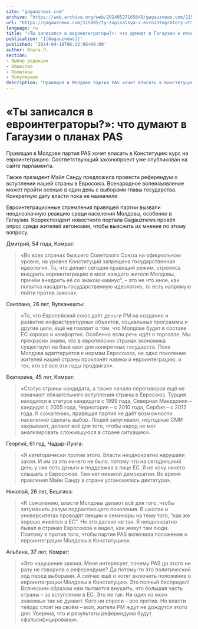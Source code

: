 ```yaml
---
site: "gagauznews.com"
archive: "https://web.archive.org/web/20240527165649/gagauznews.com/115085/ty-zapisalsya-v-evrointegratory-chto-dumayut-v-gagauzii-o-planah-pas.html"
url: "https://gagauznews.com/115085/ty-zapisalsya-v-evrointegratory-chto-dumayut-v-gagauzii-o-planah-pas.html"
language: ru
title: "«Ты записался в евроинтеграторы?»: что думают в Гагаузии о планах PAS"
publication: '[[Gagauznews]]'
published: '2024-04-18T06:32:06+00:00'
author: Ольга Л.
section:
- Выбор редакции
- Общество
- Политика
- Популярное
description: "Правящая в Молдове партия PAS хочет вписать в Конституцию курс на евроинтеграцию. Соответствующий законопроект уже опубликован на сайте парламента. Также президент Майя Санду предложила провести референдум о вступлении нашей страны в Евросоюз. Всенародное волеизъявление может пройти осенью в один день с выборами главы государства. Конкретную дату власти пока не назначили. Евроинтеграционные стремления правящей партии вызвали неоднозначную реакцию среди населения Молдовы, особенно в Гагаузии. Корреспондент новостного портала Gagauznews провёл опрос среди жителей автономии, чтобы выяснить их мнение по этому вопросу. Дмитрий, 54 года, Комрат: «Во всех странах бывшего Советского Союза на официальном уровне, на уровне Конституций запрещена государственная идеология. То, что […]"
---
```


# «Ты записался в евроинтеграторы?»: что думают в Гагаузии о планах PAS

Правящая в Молдове партия PAS хочет вписать в Конституцию курс на евроинтеграцию. Соответствующий законопроект уже опубликован на сайте парламента.

Также президент Майя Санду предложила провести референдум о вступлении нашей страны в Евросоюз. Всенародное волеизъявление может пройти осенью в один день с выборами главы государства. Конкретную дату власти пока не назначили.

Евроинтеграционные стремления правящей партии вызвали неоднозначную реакцию среди населения Молдовы, особенно в Гагаузии. Корреспондент новостного портала Gagauznews провёл опрос среди жителей автономии, чтобы выяснить их мнение по этому вопросу.

Дмитрий, 54 года, Комрат:

> «Во всех странах бывшего Советского Союза на официальном уровне, на уровне Конституций запрещена государственная идеология. То, что делает сегодня правящий режим, стремясь внедрить евроинтеграцию в мозг каждого жителя Молдовы, причём внедрить её со знаком «минус”, – это не что иное, как попытка насадить государственную идеологию, то есть напрямую пойти против закона».

Светлана, 26 лет, Вулканешты:

> «То, что Европейский союз даёт деньги РМ на создание и развитие инфраструктурных объектов, социальные программы и другие цели, ещё не говорит о том, что Молдове будет в составе ЕС хорошо и комфортно. Особенно если речь идёт о торговле. Мы прекрасно знаем, что в европейских странах экономика существует на базе квот для конкретных государств. Пока Молдова адаптируется к нормам Евросоюза, не одно поколение жителей нашей страны проклянёт навеки и евроинтеграцию, и тех, кто её все эти годы продвигал».

Екатерина, 45 лет, Комрат:

> «Статус страны-кандидата, а также начало переговоров ещё не означают обязательного вступления страны в Евросоюз. Турция находится в статусе кандидата с 1999 года, Северная Македония – кандидат с 2005 года, Черногория – с 2010 года, Сербия – с 2012 года. К сожалению, правящая партия не даёт возможности населению сделать выбор. Людей запугивают, неугодные СМИ закрывают, делают всё для того, чтобы народ не мог анализировать сложившуюся в стране ситуацию».

Георгий, 61 год, Чадыр-Лунга:

> «Я категорически против этого. Власти неоднократно нарушали закон. И им за это ничего не было, потому что на сегодняшний день у них есть деньги и поддержка в лице ЕС. Я не хочу ничего слышать о Евросоюзе. Там нет никакой демократии. Во время правления Майи Санду в стране установилась диктатура».

Николай, 26 лет, Бешгиоз:

> «К сожалению, власти Молдовы делают всё для того, чтобы затуманить разум подрастающего поколения. В школах и университетах проводят лекции и семинары на тему того, “как же хорошо живётся в ЕС”. Но это далеко не так. Я неоднократно бывал в странах Евросоюза и видел, как живут там люди. Поэтому я против того, чтобы партия PAS включила положение о евроинтеграции Молдовы в Конституцию».

Альбина, 37 лет, Комрат:

> «Это нарушение закона. Меня интересует, почему PAS до этого ни разу не говорила о референдуме? Да потому-то это политический ход перед выборами. А сейчас ещё и хотят включить положение о евроинтеграции Молдовы в Конституцию. Это полный беспредел! Всяческим образом нам пытаются внушить, что большая часть страны – за вступление в ЕС. Это не так. Ни один из моих знакомых так не думает. Кого ни спроси – все против. Но власти твёрдо стоят на своём – мол, жители РМ ждут не дождутся этого дня. Уверена, что и результаты референдума будут сфальсифицированы».